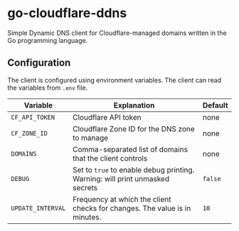 # go-cloudflare-ddns

Simple Dynamic DNS client for Cloudflare-managed domains written in the Go programming language.

## Configuration

The client is configured using environment variables. The client can read the variables from `.env` file.

| **Variable**      | **Explanation**                                                              | **Default** |
|-------------------|------------------------------------------------------------------------------|-------------|
| `CF_API_TOKEN`    | Cloudflare API token                                                         | none        |
| `CF_ZONE_ID`      | Cloudflare Zone ID for the DNS zone to manage                                | none        |
| `DOMAINS`         | Comma-separated list of domains that the client controls                     | none        |
| `DEBUG`           | Set to `true` to enable debug printing. Warning: will print unmasked secrets | `false`     |
| `UPDATE_INTERVAL` | Frequency at which the client checks for changes. The value is in minutes.   | `10`        |
